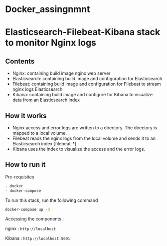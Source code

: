 # Docker_assingnmnt
# Elasticsearch-Filebeat-Kibana stack to monitor Nginx logs

## Contents
- Nginx: containing build image nginx web server
- Elasticsearch: containing build image and configuration for Elasticsearch
- Filebeat: containing build image and configuration for Filebeat to stream nginx logs Elasticsearch
- Kibana: containing build image and configure for Kibana to visualize data from an Elasticsearch index

## How it works

- Nginx access and error logs are written to a directory. The directory is mapped to a local volume.
- Filebeat reads the nginx logs from the local volume and sends it to an Elasticsearch index [filebeat-*].
- Kibana uses the index to visualize the access and the error logs.

## How to run it

Pre-requisites
```bash
- docker
- docker-compose
```

To run this stack, run the following command

```bash
docker-compose up -d
```

Accessing the components :

nginx  : `http://localhost`

Kibana : `http://localhost:5601`
